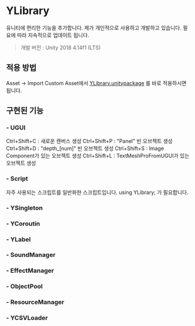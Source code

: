 # YLibrary

유니티에 편리한 기능을 추가합니다.
제가 개인적으로 사용하고 개발하고 있습니다. 필요에 따라 지속적으로 업데이트 됩니다.

 > 개발 버전 : Unity 2018 4.14f1 (LTS)

## 적용 방법

 Asset -> Import Custom Asset에서 [YLibrary.unitypackage](https://github.com/wethinknewrise/YLibrary/blob/master/YLibrary.unitypackage "YLibrary.unitypackage") 를 바로 적용하시면 됩니다.

## 구현된 기능
 ### - UGUI
  Ctrl+Shift+C : 새로운 캔버스 생성
  Ctrl+Shift+P : "Panel" 빈 오브젝트 생성
  Ctrl+Shift+D : "depth_[num]" 빈 오브젝트 생성
  Ctrl+Shift+S : Image Component가 있는 오브젝트 생성
  Ctrl+Shift+L : TextMeshProFromUGUI가 있는 오브젝트 생성

 ### - Script
  자주 사용되는 스크립트를 일반화한 스크립트입니다.
  using YLibrary; 가 필요합니다.

### - YSingleton
### - YCoroutin
### - YLabel
### - SoundManager
### - EffectManager
### - ObjectPool
### - ResourceManager
### - YCSVLoader